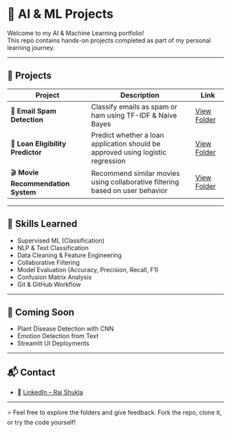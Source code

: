 # 🤖 AI & ML Projects

Welcome to my AI & Machine Learning portfolio!  
This repo contains hands-on projects completed as part of my personal learning journey.

---

## 📂 Projects

| Project | Description | Link |
|--------|-------------|------|
| 📩 **Email Spam Detection** | Classify emails as spam or ham using TF-IDF & Naive Bayes | [View Folder](./Email-Spam-Detection) |
| 🏦 **Loan Eligibility Predictor** | Predict whether a loan application should be approved using logistic regression | [View Folder](./Loan-Eligibility-Predictor) |
| 🎬 **Movie Recommendation System** | Recommend similar movies using collaborative filtering based on user behavior | [View Folder](./Movie-Recommendation-System) |

---

## 🧠 Skills Learned
- Supervised ML (Classification)
- NLP & Text Classification
- Data Cleaning & Feature Engineering
- Collaborative Filtering
- Model Evaluation (Accuracy, Precision, Recall, F1)
- Confusion Matrix Analysis
- Git & GitHub Workflow

---

## 🚀 Coming Soon
- Plant Disease Detection with CNN
- Emotion Detection from Text
- Streamlit UI Deployments

---

## 📬 Contact
- 🔗 [LinkedIn – Raj Shukla](https://www.linkedin.com/in/raj-shukla-342868333/)

---

⭐️ Feel free to explore the folders and give feedback. Fork the repo, clone it, or try the code yourself!
